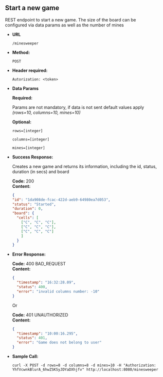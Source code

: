 **Start a new game**
----
  REST endpoint to start a new game. The size of the board can be configured via data params as well as the number of mines

* **URL**

  `/minesweeper`

* **Method:**
  
  `POST`
  
* **Header required:**
  
  `Autorization: <token>`
  
* **Data Params**

  **Required:**
 
  Params are not mandatory, if data is not sent default values apply *(rows=10, columns=10, mines=10)* 

  **Optional:**
 
  `rows=[integer]`
 
  `columns=[integer]`
  
  `mines=[integer]`
  

* **Success Response:**
  
  Creates a new game and returns its information, including the id, status, duration (in secs) and board

  **Code:** 200 <br />
  **Content:**
  
  ```json 
  {
  "id": "1da908de-fcac-422d-aeb9-64980ea7d053",
  "status": "Started",
  "duration": 0,
  "board": {
    "cells": [
      ["C", "C", "C"],
      ["C", "C", "C"],
      ["C", "C", "C"]
      ]
    }
  }
  ```
 
* **Error Response:**

  **Code:** 400 BAD_REQUEST <br />
  **Content:**
  
  ```json
  {
    "timestamp": "16:32:28.09",
    "status": 400,
    "error": "invalid columns number: -10"
  }
  ```
  
  Or
  
  **Code:** 401 UNAUTHORIZED <br />
  **Content:**
  
  ```json
  {
    "timestamp": "10:00:16.295",
    "status": 401,
    "error": "Game does not belong to user"
  }
  ```

* **Sample Call:**

  ```curl -X POST -d rows=8 -d columns=8 -d mines=10 -H "Authorization: YhfVcwnkBlurA_6hwZSKSyJDYaDXhjfv" http://localhost:8080/minesweeper```

